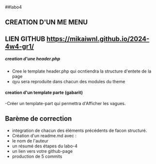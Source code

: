 ##labo4
## CREATION D'UN ME MENU
## LIEN GITHUB https://mikaiwnl.github.io/2024-4w4-gr1/

##### creation d'une header.php
- Cree le template header.php qui ocntiendra la structure d'entete de la page 
- qyu sera reproduite dans chacun des modules du theme
#### creation d'un template parte  (gabarit)
-Créer un template-part qui permettra d'Afficher les vagues.

## Barème de correction
- integration de chacun des éléments précédents de facon structuré.
- Création d'un readme.md avec : 
- le nom de l'auteur
- un résumé des étapes du labo-4
- un lien vers votre github-page
- production de 5 commits